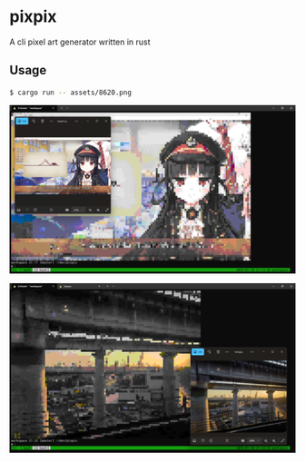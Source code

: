# pixpix

A cli pixel art generator written in rust

## Usage

```sh
$ cargo run -- assets/8620.png
```

![case1](assets/case1.png)

![case1](assets/case2.png)
